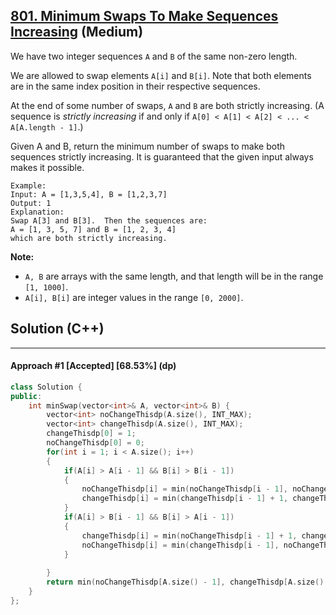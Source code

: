 ## [801. Minimum Swaps To Make Sequences Increasing](https://leetcode.com/problems/minimum-swaps-to-make-sequences-increasing/) (Medium)

We have two integer sequences `A` and `B` of the same non-zero length.

  

We are allowed to swap elements `A[i]` and `B[i]`.  Note that both elements are in the same index position in their respective sequences.

  

At the end of some number of swaps, `A` and `B` are both strictly increasing.  (A sequence is *strictly increasing* if and only if `A[0] < A[1] < A[2] < ... < A[A.length - 1]`.)

  

Given A and B, return the minimum number of swaps to make both sequences strictly increasing.  It is guaranteed that the given input always makes it possible.

  

```
Example:
Input: A = [1,3,5,4], B = [1,2,3,7]
Output: 1
Explanation: 
Swap A[3] and B[3].  Then the sequences are:
A = [1, 3, 5, 7] and B = [1, 2, 3, 4]
which are both strictly increasing.
```

  

**Note:**

  

- `A, B` are arrays with the same length, and that length will be in the range `[1, 1000]`.
- `A[i], B[i]` are integer values in the range `[0, 2000]`.

## Solution (C++)

---

#### Approach #1  [Accepted] [68.53%] (dp)

```c++
class Solution {
public:
    int minSwap(vector<int>& A, vector<int>& B) {
        vector<int> noChangeThisdp(A.size(), INT_MAX);
        vector<int> changeThisdp(A.size(), INT_MAX);
        changeThisdp[0] = 1;
        noChangeThisdp[0] = 0;
        for(int i = 1; i < A.size(); i++)
        {
            if(A[i] > A[i - 1] && B[i] > B[i - 1])
            {
                noChangeThisdp[i] = min(noChangeThisdp[i - 1], noChangeThisdp[i]);
                changeThisdp[i] = min(changeThisdp[i - 1] + 1, changeThisdp[i]);
            }
            if(A[i] > B[i - 1] && B[i] > A[i - 1])
            {
                changeThisdp[i] = min(noChangeThisdp[i - 1] + 1, changeThisdp[i]);
                noChangeThisdp[i] = min(changeThisdp[i - 1], noChangeThisdp[i]);
            }
                
        }
        return min(noChangeThisdp[A.size() - 1], changeThisdp[A.size() - 1]);
    }
};
```

